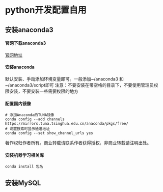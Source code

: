 # python开发配置自用

## 安装anaconda3
#### 官网下载anaconda3
[官网地址](https://www.anaconda.com/download/)
#### 安装anaconda
默认安装、手动添加环境变量即可。一般添加~/anaconda3 和 ~/anaconda3/script即可
注意：不要安装在带空格的目录下，不要使用管理员权限安装，不要安装一些需要权限的地方
#### 配置国内镜像
```shell
# 添加Anaconda的TUNA镜像
conda config --add channels https://mirrors.tuna.tsinghua.edu.cn/anaconda/pkgs/free/
# 设置搜索时显示通道地址
conda config --set show_channel_urls yes
```
著作权归作者所有。商业转载请联系作者获得授权，非商业转载请注明出处。
#### 安装机器学习相关库
```shell
conda install 包名
```
## 安装MySQL
